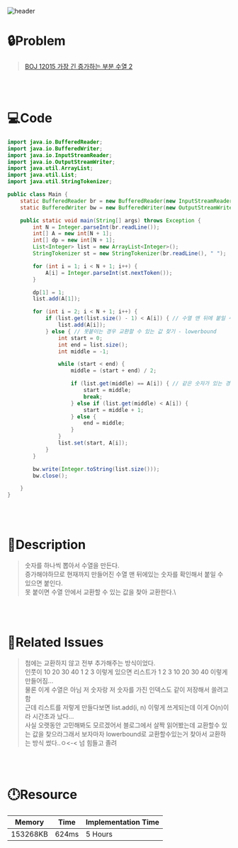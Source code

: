 ![header](https://capsule-render.vercel.app/api?type=waving&height=200&color=0:B2E6FF,100:FFB2D6&text=BOJ%2012015&fontColor=FFFFFF&fontAlign=80&fontAlignY=35&fontSize=50)

# **🔒Problem**

> [BOJ 12015 가장 긴 증가하는 부분 수열 2](https://www.acmicpc.net/problem/12015)

<br>
<br>

# **💻Code**

```java
import java.io.BufferedReader;
import java.io.BufferedWriter;
import java.io.InputStreamReader;
import java.io.OutputStreamWriter;
import java.util.ArrayList;
import java.util.List;
import java.util.StringTokenizer;

public class Main {
	static BufferedReader br = new BufferedReader(new InputStreamReader(System.in));
	static BufferedWriter bw = new BufferedWriter(new OutputStreamWriter(System.out));

	public static void main(String[] args) throws Exception {
		int N = Integer.parseInt(br.readLine());
		int[] A = new int[N + 1];
		int[] dp = new int[N + 1];
		List<Integer> list = new ArrayList<Integer>();
		StringTokenizer st = new StringTokenizer(br.readLine(), " ");

		for (int i = 1; i < N + 1; i++) {
			A[i] = Integer.parseInt(st.nextToken());
		}

		dp[1] = 1;
		list.add(A[1]);

		for (int i = 2; i < N + 1; i++) {
			if (list.get(list.size() - 1) < A[i]) { // 수열 맨 뒤에 붙일 수 있으면 붙임
				list.add(A[i]);
			} else { // 못붙이는 경우 교환할 수 있는 값 찾기 - lowerbound
				int start = 0;
				int end = list.size();
				int middle = -1;

				while (start < end) {
					middle = (start + end) / 2;

					if (list.get(middle) == A[i]) { // 같은 숫자가 있는 경우
						start = middle;
						break;
					} else if (list.get(middle) < A[i]) {
						start = middle + 1;
					} else {
						end = middle;
					}
				}
				list.set(start, A[i]);
			}
		}

		bw.write(Integer.toString(list.size()));
		bw.close();

	}
}

```

<br>
<br>

# **🔑Description**

> 숫자를 하나씩 뽑아서 수열을 만든다.\
> 증가해야하므로 현재까지 만들어진 수열 맨 뒤에있는 숫자를 확인해서 붙일 수 있으면 붙인다.\
> 못 붙이면 수열 안에서 교환할 수 있는 값을 찾아 교환한다.\

<br>
<br>

# **📑Related Issues**

> 첨에는 교환하지 않고 전부 추가해주는 방식이었다.\
> 인풋이 10 20 30 40 1 2 3 이렇게 있으면 리스트가 1 2 3 10 20 30 40 이렇게 만들어짐...\
> 물론 이게 수열은 아님 저 숫자랑 저 숫자를 가진 인덱스도 같이 저장해서 쓸려고함\
> 근데 리스트를 저렇게 만들다보면 list.add(i, n) 이렇게 쓰게되는데 이게 O(n)이라 시간초과 났다...\
> 사실 오랫동안 고민해봐도 모르겠어서 블로그에서 살짝 읽어봤는데 교환할수 있는 값을 찾으라그래서 보자마자 lowerbound로 교환할수있는거 찾아서 교환하는 방식 썼다..ㅇ<-< 넘 힘들고 졸려

<br>
<br>

# **🕛Resource**

| Memory   | Time  | Implementation Time |
| -------- | ----- | ------------------- |
| 153268KB | 624ms | 5 Hours             |
